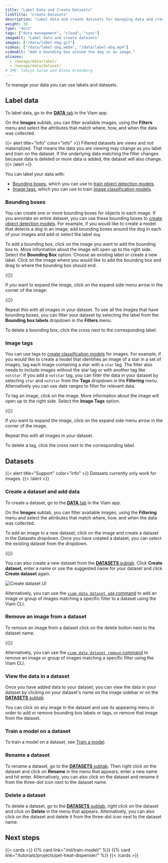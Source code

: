 ```yaml
---
title: "Label Data and Create Datasets"
linkTitle: "Create Datasets"
description: "Label data and create datasets for managing data and creating machine learning models."
weight: 30
type: "docs"
tags: ["data management", "cloud", "sync"]
imageAlt: "Label data and create datasets"
images: ["/data/label-dog.gif"]
videos: ["/data/label-dog.webm", "/data/label-dog.mp4"]
videoAlt: "Add a bounding box around the dog in an image."
aliases:
  - /manage/data/label/
  - /manage/data/dataset/
# SME: Tahiya Salam and Alexa Greenberg
---
```


To manage your data you can use labels and datasets.

## Label data

To label data, go to the [**DATA** tab](https://app.viam.com/data/view) in the Viam app.

On the **Images** subtab, you can filter available images, using the **Filters** menu and select the attributes that match where, how, and when the data was collected.

{{< alert title="Info" color="info" >}}
Filtered datasets are views and not materialized.
That means the data you are viewing may change as you label and train on the dataset.
If the underlying data matching the filter changes because data is deleted or more data is added, the dataset will also change.
{{< /alert >}}

You can label your data with:

- [Bounding boxes](#bounding-boxes), which you can use to [train object detection models](/ml/train-model/#train-a-model).
- [Image tags](#image-tags), which you can use to train [image classification models](/ml/train-model/#train-a-model).

### Bounding boxes

You can create one or more bounding boxes for objects in each image.
If you annotate an entire dataset, you can use these bounding boxes to [create object detection models](/ml/train-model/#train-a-model).
For example, if you would like to create a model that detects a dog in an image, add bounding boxes around the dog in each of your images and add or select the label `dog`.

To add a bounding box, click on the image you want to add the bounding box to.
More information about the image will open up to the right side.
Select the **Bounding Box** option.
Choose an existing label or create a new label.
Click on the image where you would like to add the bounding box and drag to where the bounding box should end.

{{<gif webm_src="/data/label-dog.webm" mp4_src="/data/label-dog.mp4" alt="Add a bounding box around the dog in an image">}}

If you want to expand the image, click on the expand side menu arrow in the corner of the image:

{{<gif webm_src="/data/label-dog-big.webm" mp4_src="/data/label-dog-big.mp4" alt="Add a bounding box around the dog in an image in a big menu">}}

Repeat this with all images in your dataset.
To see all the images that have bounding boxes, you can filter your dataset by selecting the label from the **Bounding box labels** dropdown in the **Filters** menu.

To delete a bounding box, click the cross next to the corresponding label.

### Image tags

You can use tags to [create classification models](/ml/train-model/#train-a-model) for images.
For example, if you would like to create a model that identifies an image of a star in a set of images, tag each image containing a star with a `star` tag.
The filter also needs to include images without the star tag or with another tag like `notstar`.
If you add a `notstar` tag, you can filter the data in your dataset by selecting `star` and `notstar` from the **Tags** dropdown in the **Filtering** menu.
Alternatively you can use date ranges to filter for relevant data.

To tag an image, click on the image.
More information about the image will open up to the right side.
Select the **Image Tags** option.

{{<gif webm_src="/data/tag-star.webm" mp4_src="/data/tag-star.mp4" alt="Tag image with a star label">}}

If you want to expand the image, click on the expand side menu arrow in the corner of the image.

Repeat this with all images in your dataset.

To delete a tag, click the cross next to the corresponding label.

## Datasets

{{< alert title="Support" color="info" >}}
Datasets currently only work for images.
{{< /alert >}}

### Create a dataset and add data

To create a dataset, go to the [**DATA** tab](https://app.viam.com/data/view) in the Viam app.

On the **Images** subtab, you can filter available images, using the **Filtering** menu and select the attributes that match where, how, and when the data was collected.

To add an image to a new dataset, click on the image and create a dataset in the Datasets dropdown.
Once you have created a dataset, you can select the existing dataset from the dropdown.

{{<gif webm_src="/data/add-to-dataset.webm" mp4_src="/data/add-to-dataset.mp4" alt="Add image to dataset">}}

You can also create a new dataset from the [**DATASETS** subtab](https://app.viam.com/data/datasets).
Click **Create dataset**, enter a name or use the suggested name for your dataset and click **Create dataset** again.

![Create dataset UI](/data/create-dataset.png)

Alternatively, you can use the [`viam data dataset add` command](/fleet/cli/#data) to add an image or group of images matching a specific filter to a dataset using the Viam CLI.

### Remove an image from a dataset

To remove an image from a dataset click on the delete button next to the dataset name.

{{<gif webm_src="/data/delete-from-dataset.webm" mp4_src="/data/delete-from-dataset.mp4" alt="Remove from dataset">}}

Alternatively, you can use the [`viam data dataset remove` command](/fleet/cli/#data) to remove an image or group of images matching a specific filter using the Viam CLI.

### View the data in a dataset

Once you have added data to your dataset, you can view the data in your dataset by clicking on your dataset's name on the image sidebar or on the [**DATASETS** subtab](https://app.viam.com/data/datasets).

You can click on any image in the dataset and use its appearing menu in order to add or remove bounding box labels or tags, or remove that image from the dataset.

### Train a model on a dataset

To train a model on a dataset, see [Train a model](/ml/train-model/).

### Rename a dataset

To rename a dataset, go to the [**DATASETS** subtab](https://app.viam.com/data/datasets).
Then right click on the dataset and click on **Rename** in the menu that appears, enter a new name and hit enter.
Alternatively, you can also click on the dataset and rename it from the three-dot icon next to the dataset name.

### Delete a dataset

To delete a dataset, go to the [**DATASETS** subtab](https://app.viam.com/data/datasets), right click on the dataset and click on **Delete** in the menu that appears.
Alternatively, you can also click on the dataset and delete it from the three-dot icon next to the dataset name.

## Next steps

{{< cards >}}
{{% card link="/ml/train-model/" %}}
{{% card link="/tutorials/projects/pet-treat-dispenser/" %}}
{{< /cards >}}
